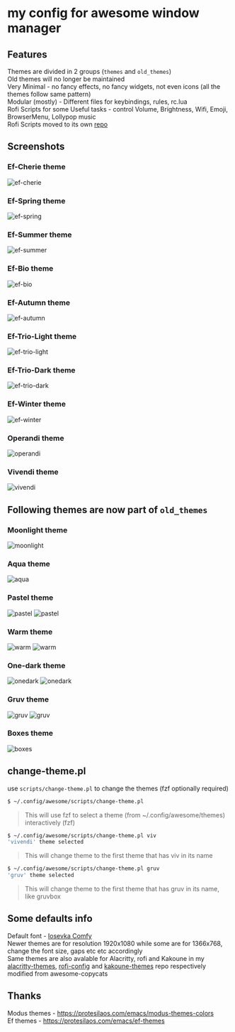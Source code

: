 # my config for awesome window manager

## Features
Themes are divided in 2 groups (`themes` and `old_themes`)  
Old themes will no longer be maintained  
Very Minimal - no fancy effects, no fancy widgets, not even icons (all the themes follow same pattern)  
Modular (mostly) - Different files for keybindings, rules, rc.lua  
Rofi Scripts for some Useful tasks - control Volume, Brightness, Wifi, Emoji, BrowserMenu, Lollypop music  
Rofi Scripts moved to its own [repo](https://github.com/anhsirk0/rofi-config)  

## Screenshots
### Ef-Cherie theme
![ef-cherie](https://github.com/anhsirk0/awesome-config/blob/master/screenshots/ef-cherie.png)

### Ef-Spring theme
![ef-spring](https://github.com/anhsirk0/awesome-config/blob/master/screenshots/ef-spring.png)

### Ef-Summer theme
![ef-summer](https://github.com/anhsirk0/awesome-config/blob/master/screenshots/ef-summer.png)

### Ef-Bio theme
![ef-bio](https://github.com/anhsirk0/awesome-config/blob/master/screenshots/ef-bio.png)

### Ef-Autumn theme
![ef-autumn](https://github.com/anhsirk0/awesome-config/blob/master/screenshots/ef-autumn.png)

### Ef-Trio-Light theme
![ef-trio-light](https://github.com/anhsirk0/awesome-config/blob/master/screenshots/ef-trio-light.png)

### Ef-Trio-Dark theme
![ef-trio-dark](https://github.com/anhsirk0/awesome-config/blob/master/screenshots/ef-trio-dark.png)

### Ef-Winter theme
![ef-winter](https://github.com/anhsirk0/awesome-config/blob/master/screenshots/ef-winter.png)

### Operandi theme
![operandi](https://github.com/anhsirk0/awesome-config/blob/master/screenshots/operandi.png)

### Vivendi theme
![vivendi](https://github.com/anhsirk0/awesome-config/blob/master/screenshots/vivendi.png)

## Following themes are now part of `old_themes`
### Moonlight theme
![moonlight](https://github.com/anhsirk0/awesome-config/blob/master/screenshots/moonlight.png)

### Aqua theme
![aqua](https://github.com/anhsirk0/awesome-config/blob/master/screenshots/aqua.png)

### Pastel theme
![pastel](https://github.com/anhsirk0/awesome-config/blob/master/screenshots/pastel1.png)
![pastel](https://github.com/anhsirk0/awesome-config/blob/master/screenshots/pastel2.png)

### Warm theme
![warm](https://github.com/anhsirk0/awesome-config/blob/master/screenshots/warm1.png)
![warm](https://github.com/anhsirk0/awesome-config/blob/master/screenshots/warm2.png)

### One-dark theme
![onedark](https://github.com/anhsirk0/awesome-config/blob/master/screenshots/onedark1.png)
![onedark](https://github.com/anhsirk0/awesome-config/blob/master/screenshots/onedark2.png)

### Gruv theme
![gruv](https://github.com/anhsirk0/awesome-config/blob/master/screenshots/gruv1.png)
![gruv](https://github.com/anhsirk0/awesome-config/blob/master/screenshots/gruv2.png)

### Boxes theme
![boxes](https://github.com/anhsirk0/awesome-config/blob/master/screenshots/boxes2.png)

## change-theme.pl
use `scripts/change-theme.pl` to change the themes (fzf optionally required)
```bash
$ ~/.config/awesome/scripts/change-theme.pl 
```
> This will use fzf to select a theme (from ~/.config/awesome/themes) interactively (fzf)
```bash
$ ~/.config/awesome/scripts/change-theme.pl viv
'vivendi' theme selected
```
> This will change theme to the first theme that has viv in its name
```bash
$ ~/.config/awesome/scripts/change-theme.pl gruv
'gruv' theme selected
```
> This will change theme to the first theme that has gruv in its name, like gruvbox

## Some defaults info
Default font - [Iosevka Comfy](https://gitlab.com/protesilaos/iosevka-comfy)  
Newer themes are for resolution 1920x1080 while some are for 1366x768, change the font size, gaps etc etc accordingly  
Same themes are also avalable for Alacritty, rofi and Kakoune in my [alacritty-themes](https://github.com/anhsirk0/alacritty-themes), [rofi-config](https://github.com/anhsirk0/rofi-config) and [kakoune-themes](https://github.com/anhsirk0/kakoune-themes) repo respectively  
modified from awesome-copycats

## Thanks
Modus themes - https://protesilaos.com/emacs/modus-themes-colors  
Ef themes - https://protesilaos.com/emacs/ef-themes  
